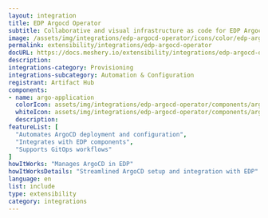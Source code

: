 ```yaml
---
layout: integration
title: EDP Argocd Operator
subtitle: Collaborative and visual infrastructure as code for EDP Argocd Operator
image: /assets/img/integrations/edp-argocd-operator/icons/color/edp-argocd-operator-color.svg
permalink: extensibility/integrations/edp-argocd-operator
docURL: https://docs.meshery.io/extensibility/integrations/edp-argocd-operator
description: 
integrations-category: Provisioning
integrations-subcategory: Automation & Configuration
registrant: Artifact Hub
components: 
- name: argo-application
  colorIcon: assets/img/integrations/edp-argocd-operator/components/argo-application/icons/color/argo-application-color.svg
  whiteIcon: assets/img/integrations/edp-argocd-operator/components/argo-application/icons/white/argo-application-white.svg
  description: 
featureList: [
  "Automates ArgoCD deployment and configuration",
  "Integrates with EDP components",
  "Supports GitOps workflows"
]
howItWorks: "Manages ArgoCD in EDP"
howItWorksDetails: "Streamlined ArgoCD setup and integration with EDP"
language: en
list: include
type: extensibility
category: integrations
---
```

